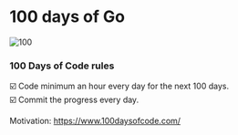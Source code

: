 # 100 days of Go
![100](https://img.shields.io/badge/19-100-101010.svg)

### 100 Days of Code rules
☑️  Code minimum an hour every day for the next 100 days.<br>
☑️  Commit the progress every day.

Motivation: https://www.100daysofcode.com/
